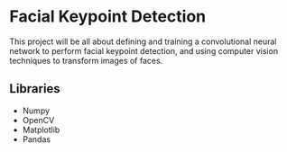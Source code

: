 # Facial Keypoint Detection

This project will be all about defining and training a convolutional neural network to perform facial keypoint detection, and using computer vision techniques to transform images of faces. 

## Libraries
* Numpy
* OpenCV
* Matplotlib
* Pandas
